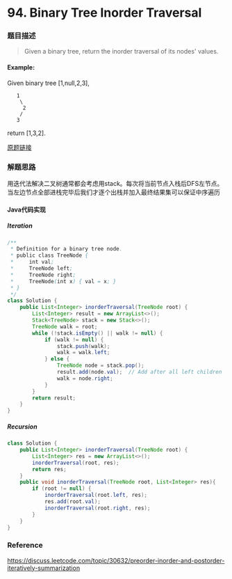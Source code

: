 # 94. Binary Tree Inorder Traversal

### 题目描述

> Given a binary tree, return the inorder traversal of its nodes' values.

#### Example:
Given binary tree [1,null,2,3],

```
   1
    \
     2
    /
   3
 ```

return [1,3,2].

[原题链接](https://leetcode.com/problems/binary-tree-inorder-traversal/description/)

### 解题思路

用迭代法解决二叉树通常都会考虑用stack。每次将当前节点入栈后DFS左节点。当左边节点全部进栈完毕后我们才逐个出栈并加入最终结果集可以保证中序遍历

#### Java代码实现
##### Iteration
``` java
/**
 * Definition for a binary tree node.
 * public class TreeNode {
 *     int val;
 *     TreeNode left;
 *     TreeNode right;
 *     TreeNode(int x) { val = x; }
 * }
 */
class Solution {
    public List<Integer> inorderTraversal(TreeNode root) {
        List<Integer> result = new ArrayList<>();
        Stack<TreeNode> stack = new Stack<>();
        TreeNode walk = root;
        while (!stack.isEmpty() || walk != null) {
            if (walk != null) {
                stack.push(walk);
                walk = walk.left;
            } else {
                TreeNode node = stack.pop();
                result.add(node.val);  // Add after all left children
                walk = node.right;   
            }
        }
        return result;
    }
}
```
##### Recursion
``` java
class Solution {
    public List<Integer> inorderTraversal(TreeNode root) {
        List<Integer> res = new ArrayList<>();
        inorderTraversal(root, res);
        return res;
    }
    public void inorderTraversal(TreeNode root, List<Integer> res){
        if (root != null) {
            inorderTraversal(root.left, res);
            res.add(root.val);
            inorderTraversal(root.right, res);
        }
    }
}
```

### Reference
https://discuss.leetcode.com/topic/30632/preorder-inorder-and-postorder-iteratively-summarization